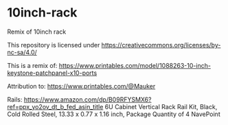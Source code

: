 # 10inch-rack
Remix of 10inch rack


This repository is licensed under https://creativecommons.org/licenses/by-nc-sa/4.0/

This is a remix of: https://www.printables.com/model/1088263-10-inch-keystone-patchpanel-x10-ports

Attribution to: https://www.printables.com/@Mauker

Rails: https://www.amazon.com/dp/B09RFYSMX6?ref=ppx_yo2ov_dt_b_fed_asin_title
6U Cabinet Vertical Rack Rail Kit, Black, Cold Rolled Steel, 13.33 x 0.77 x 1.16 inch, Package Quantity of 4 NavePoint
